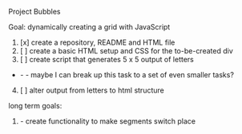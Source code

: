 Project Bubbles

Goal: dynamically creating a grid with JavaScript

1. [x] create a repository, README and HTML file
2. [ ] create a basic HTML setup and CSS for the to\-be\-created div
3. [ ] create script that generates 5 x 5 output of letters
- \- \- maybe I can break up this task to a set of even smaller tasks?
4. [ ] alter output from letters to html structure

long term goals:

1. \- create functionality to make segments switch place 
